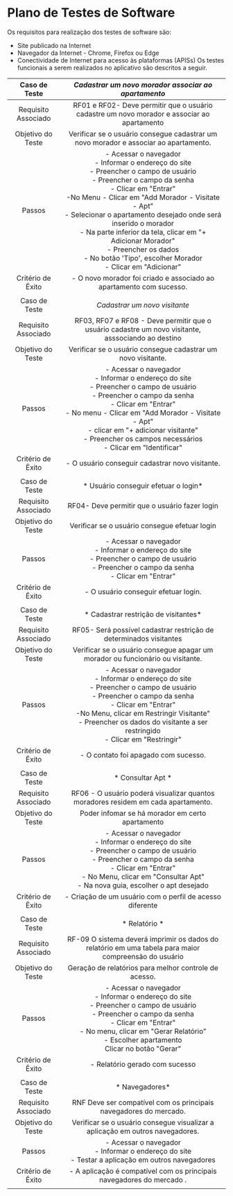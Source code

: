 # Plano de Testes de Software

Os requisitos para realização dos testes de software são:
* Site publicado na Internet
* Navegador da Internet - Chrome, Firefox ou Edge
* Conectividade de Internet para acesso às plataformas (APISs)
Os testes funcionais a serem realizados no aplicativo são descritos a seguir.



| Caso de Teste 	| *Cadastrar um novo morador associar ao apartamento*	|
|:---:	|:---:	| 
|Requisito Associado | RF01 e RF02- Deve permitir que o usuário cadastre um novo morador e associar ao apartamento |
| Objetivo do Teste 	| Verificar se o usuário consegue cadastrar um novo morador e associar ao apartamento. |
| Passos 	| - Acessar o navegador <br> - Informar o endereço do site <br>  - Preencher o campo de usuário <br> - Preencher o campo da senha <br> - Clicar em "Entrar" <br> -No Menu - Clicar em  "Add Morador - Visitate - Apt" <br> - Selecionar o apartamento desejado onde será inserido o morador <br> - Na parte inferior da tela, clicar em "+ Adicionar Morador" <br> - Preencher os dados <br> - No botão 'Tipo', escolher Morador <br> - Clicar em "Adicionar" |
|Critério de Êxito | - O novo morador foi criado e associado ao apartamento com sucesso. |
|||
| Caso de Teste 	|  *Cadastrar um novo visitante*	|
|Requisito Associado | RF03, RF07 e RF08 - Deve permitir que o usuário cadastre um novo visitante, asssociando ao destino |
| Objetivo do Teste 	| Verificar se o usuário consegue cadastrar um novo visitante. |
| Passos 	| - Acessar o navegador <br> - Informar o endereço do site <br>  - Preencher o campo de usuário <br> - Preencher o campo da senha <br> - Clicar em "Entrar" <br>  - No menu - Clicar em  "Add Morador - Visitate - Apt" <br> - clicar em "+ adicionar visitante" <br> - Preencher os campos necessários <br> - Clicar em "Identificar" |
|Critério de Êxito | - O usuário conseguir cadastrar novo visitante. |
|  	|  	|
| Caso de Teste 	| * Usuário conseguir efetuar o login*	|
|Requisito Associado | RF04- Deve permitir que o usuário fazer login |
| Objetivo do Teste 	| Verificar se o usuário consegue efetuar login|
| Passos 	| - Acessar o navegador <br> - Informar o endereço do site <br> - Preencher o campo de usuário <br> - Preencher o campo da senha <br> - Clicar em "Entrar" <br> 
|Critério de Êxito | - O usuário conseguir efetuar login. |
|  	|  	|
| Caso de Teste 	| * Cadastrar restrição de visitantes*	|
|Requisito Associado | RF05- Será possível cadastrar restrição de determinados visitantes |
| Objetivo do Teste 	| Verificar se o usuário consegue apagar um morador ou funcionário ou visitante. |
| Passos 	| - Acessar o navegador <br> - Informar o endereço do site <br> - Preencher o campo de usuário <br> - Preencher o campo da senha <br> - Clicar em "Entrar" <br> -No Menu, clicar em Restringir Visitante" <br> - Preencher os dados do visitante a ser restringido <br> - Clicar em "Restringir"  |
|Critério de Êxito | - O contato foi apagado com sucesso. |
|  	|  	|
| Caso de Teste 	| * Consultar Apt *	|
|Requisito Associado | RF06 - O usuário poderá visualizar quantos moradores residem em cada apartamento.  |
| Objetivo do Teste 	| Poder infomar se há morador em certo apartamento |
| Passos 	| - Acessar o navegador <br> - Informar o endereço do site <br> - Preencher o campo de usuário <br> - Preencher o campo da senha <br> - Clicar em "Entrar" <br> - No Menu, clicar em "Consultar Apt" <br> - Na nova guia, escolher o apt desejado |
|Critério de Êxito | - Criação de um usuário com o perfil de acesso diferente |
|  	|  	|
| Caso de Teste 	| * Relatório *	|
|Requisito Associado | RF-09 O sistema deverá imprimir os dados do relatório em uma tabela para maior compreensão do usuário  |
| Objetivo do Teste 	| Geração de relatórios para melhor controle de acesso.|
| Passos 	| - Acessar o navegador <br> - Informar o endereço do site <br> - Preencher o campo de usuário <br> - Preencher o campo da senha <br> - Clicar em "Entrar" <br> - No menu, clicar em "Gerar Relatório" <br> - Escolher apartamento <br> Clicar no botão "Gerar" |
|Critério de Êxito |  - Relatório gerado com sucesso|
|  	|  	|
| Caso de Teste 	| *  Navegadores*	|
|Requisito Associado | RNF	Deve ser compatível com os principais navegadores do mercado. |
| Objetivo do Teste 	| Verificar se o usuário consegue visualizar a aplicação em outros navegadores. |
| Passos 	| - Acessar o navegador <br> - Informar o endereço do site <br> - Testar a aplicação em outros navegadores <br> |
|Critério de Êxito | - A aplicação é compatível com os principais navegadores do mercado . |
|  	|  	|


